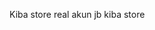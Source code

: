 Kiba store real
akun jb kiba store

<!---
Kibamd/Kibamd is a ✨ special ✨ repository because its `README.md` (this file) appears on your GitHub profile.
You can click the Preview link to take a look at your changes.
--->
